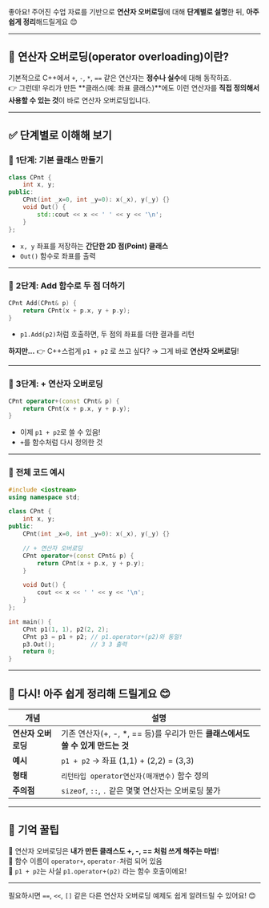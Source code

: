 좋아요! 주어진 수업 자료를 기반으로 **연산자 오버로딩**에 대해 **단계별로 설명**한 뒤, **아주 쉽게 정리**해드릴게요 😊  

---

## 🌟 연산자 오버로딩(operator overloading)이란?

기본적으로 C++에서 `+`, `-`, `*`, `==` 같은 연산자는 **정수나 실수**에 대해 동작하죠.  
👉 그런데! 우리가 만든 **클래스(예: 좌표 클래스)**에도 이런 연산자를 **직접 정의해서 사용할 수 있는 것**이 바로 연산자 오버로딩입니다.

---

## ✅ **단계별로 이해해 보기**

### 📘 **1단계: 기본 클래스 만들기**
```cpp
class CPnt {
    int x, y;
public:
    CPnt(int _x=0, int _y=0): x(_x), y(_y) {}
    void Out() {
        std::cout << x << ' ' << y << '\n';
    }
};
```

- `x, y` 좌표를 저장하는 **간단한 2D 점(Point) 클래스**  
- `Out()` 함수로 좌표를 출력  

---

### 📘 **2단계: Add 함수로 두 점 더하기**
```cpp
CPnt Add(CPnt& p) {
    return CPnt(x + p.x, y + p.y);
}
```
- `p1.Add(p2)`처럼 호출하면, 두 점의 좌표를 더한 결과를 리턴

**하지만...**
👉 C++스럽게 `p1 + p2` 로 쓰고 싶다? → 그게 바로 **연산자 오버로딩**!

---

### 📘 **3단계: + 연산자 오버로딩**
```cpp
CPnt operator+(const CPnt& p) {
    return CPnt(x + p.x, y + p.y);
}
```

- 이제 `p1 + p2`로 쓸 수 있음!
- `+`를 함수처럼 다시 정의한 것

---

### 📘 **전체 코드 예시**
```cpp
#include <iostream>
using namespace std;

class CPnt {
    int x, y;
public:
    CPnt(int _x=0, int _y=0): x(_x), y(_y) {}

    // + 연산자 오버로딩
    CPnt operator+(const CPnt& p) {
        return CPnt(x + p.x, y + p.y);
    }

    void Out() {
        cout << x << ' ' << y << '\n';
    }
};

int main() {
    CPnt p1(1, 1), p2(2, 2);
    CPnt p3 = p1 + p2; // p1.operator+(p2)와 동일!
    p3.Out();          // 3 3 출력
    return 0;
}
```

---

## 🔁 다시! 아주 쉽게 정리해 드릴게요 😊

| 개념 | 설명 |
|------|------|
| **연산자 오버로딩** | 기존 연산자(+, -, *, == 등)를 우리가 만든 **클래스에서도 쓸 수 있게 만드는 것** |
| **예시** | `p1 + p2` → 좌표 (1,1) + (2,2) = (3,3) |
| **형태** | `리턴타입 operator연산자(매개변수)` 함수 정의 |
| **주의점** | `sizeof`, `::`, `.` 같은 몇몇 연산자는 오버로딩 불가 |

---

## 🧠 기억 꿀팁

📌 연산자 오버로딩은 **내가 만든 클래스도 +, -, == 처럼 쓰게 해주는 마법**!  
📌 함수 이름이 `operator+`, `operator-`처럼 되어 있음  
📌 `p1 + p2`는 사실 `p1.operator+(p2)` 라는 함수 호출이에요!

---

필요하시면 `==`, `<<`, `[]` 같은 다른 연산자 오버로딩 예제도 쉽게 알려드릴 수 있어요! 😊
